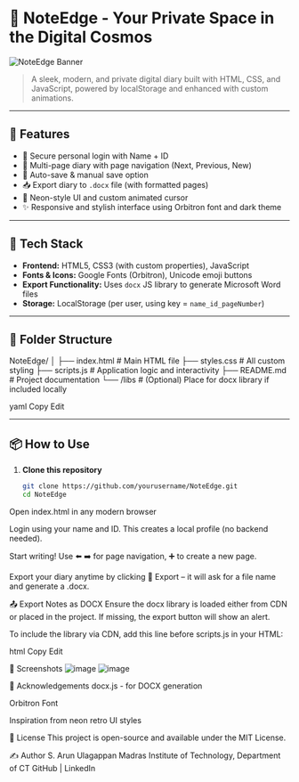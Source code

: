 # 📝 NoteEdge - Your Private Space in the Digital Cosmos

![NoteEdge Banner](https://via.placeholder.com/1000x300?text=NoteEdge+Digital+Diary) <!-- Optional: Replace with a real banner if available -->

> A sleek, modern, and private digital diary built with HTML, CSS, and JavaScript, powered by localStorage and enhanced with custom animations.

---

## 🚀 Features

- 🔐 Secure personal login with Name + ID
- 📖 Multi-page diary with page navigation (Next, Previous, New)
- 💾 Auto-save & manual save option
- 📥 Export diary to `.docx` file (with formatted pages)
- 🔵 Neon-style UI and custom animated cursor
- ✨ Responsive and stylish interface using Orbitron font and dark theme

---

## 🧠 Tech Stack

- **Frontend:** HTML5, CSS3 (with custom properties), JavaScript
- **Fonts & Icons:** Google Fonts (Orbitron), Unicode emoji buttons
- **Export Functionality:** Uses `docx` JS library to generate Microsoft Word files
- **Storage:** LocalStorage (per user, using key = `name_id_pageNumber`)

---

## 📂 Folder Structure

NoteEdge/
│
├── index.html # Main HTML file
├── styles.css # All custom styling
├── scripts.js # Application logic and interactivity
├── README.md # Project documentation
└── /libs # (Optional) Place for docx library if included locally

yaml
Copy
Edit

---

## 📦 How to Use

1. **Clone this repository**  
   ```bash
   git clone https://github.com/yourusername/NoteEdge.git
   cd NoteEdge
Open index.html in any modern browser

Login using your name and ID. This creates a local profile (no backend needed).

Start writing! Use ⬅️ ➡️ for page navigation, ➕ to create a new page.

Export your diary anytime by clicking 📄 Export – it will ask for a file name and generate a .docx.

📤 Export Notes as DOCX
Ensure the docx library is loaded either from CDN or placed in the project. If missing, the export button will show an alert.

To include the library via CDN, add this line before scripts.js in your HTML:

html
Copy
Edit
<script src="https://unpkg.com/docx@7.5.0/build/index.js"></script>


📸 Screenshots
![image](https://github.com/user-attachments/assets/46d32f09-e8d3-4420-b931-93a9fcbac695)
![image](https://github.com/user-attachments/assets/41816a6b-dca4-4114-a8eb-36c005f03a35)


🙌 Acknowledgements
docx.js - for DOCX generation

Orbitron Font

Inspiration from neon retro UI styles

📜 License
This project is open-source and available under the MIT License.

✍️ Author
S. Arun Ulagappan
Madras Institute of Technology, Department of CT
GitHub | LinkedIn
